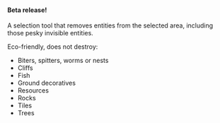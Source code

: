 #### Beta release!

A selection tool that removes entities from the selected area, including those pesky invisible entities.

Eco-friendly, does not destroy:

* Biters, spitters, worms or nests
* Cliffs
* Fish
* Ground decoratives
* Resources
* Rocks
* Tiles
* Trees
